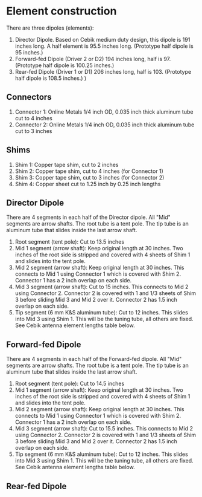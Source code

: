 # Element construction

There are three dipoles (elements):
1. Director Dipole. Based on Cebik medium duty design, this dipole is 191 inches long. A half element is 95.5 inches long. (Prototype half dipole is 95 inches.)
2. Forward-fed Dipole (Driver 2 or D2) 194 inches long, half is 97. (Prototype half dipole is 100.25 inches.)
3. Rear-fed Dipole (Driver 1 or D1) 206 inches long, half is 103. (Prototype half dipole is 108.5 inches.)
)

## Connectors
1. Connector 1: Online Metals 1/4 inch OD, 0.035 inch thick aluminum tube cut to 4 inches
2. Connector 2: Online Metals 1/4 inch OD, 0.035 inch thick aluminum tube cut to 3 inches

## Shims

1. Shim 1: Copper tape shim, cut to 2 inches
2. Shim 2: Copper tape shim, cut to 4 inches (for Connector 1)
3. Shim 3: Copper tape shim, cut to 3 inches (for Connector 2)
4. Shim 4: Copper sheet cut to 1.25 inch by 0.25 inch lengths
 
## Director Dipole

There are 4 segments in each half of the Director dipole. All "Mid" segments are arrow shafts. The root tube is a tent pole. The tip tube is an aluminum tube that slides inside the last arrow shaft.

1. Root segment (tent pole): Cut to 13.5 inches
2. Mid 1 segment (arrow shaft): Keep original length at 30 inches. Two inches of the root side is stripped and covered with 4 sheets of Shim 1 and slides into the tent pole.
3. Mid 2 segment (arrow shaft): Keep original length at 30 inches. This connects to Mid 1 using Connector 1 which is covered with Shim 2. Connector 1 has a 2 inch overlap on each side.   
4. Mid 3 segment (arrow shaft): Cut to 15 inches. This connects to Mid 2 using Connector 2. Connector 2 is covered with 1 and 1/3 sheets of Shim 3 before sliding Mid 3 and Mid 2 over it. Connector 2 has 1.5 inch overlap on each side. 
5. Tip segment (6 mm K&S aluminum tube): Cut to 12 inches. This slides into Mid 3 using Shim 1. This will be the tuning tube, all others are fixed. See Cebik antenna element lengths table below.

## Forward-fed Dipole

There are 4 segments in each half of the Forward-fed dipole. All "Mid" segments are arrow shafts. The root tube is a tent pole. The tip tube is an aluminum tube that slides inside the last arrow shaft.

1. Root segment (tent pole): Cut to 14.5 inches
2. Mid 1 segment (arrow shaft): Keep original length at 30 inches. Two inches of the root side is stripped and covered with 4 sheets of Shim 1 and slides into the tent pole.
3. Mid 2 segment (arrow shaft): Keep original length at 30 inches. This connects to Mid 1 using Connector 1 which is covered with Shim 2. Connector 1 has a 2 inch overlap on each side.   
4. Mid 3 segment (arrow shaft): Cut to 15.5 inches. This connects to Mid 2 using Connector 2. Connector 2 is covered with 1 and 1/3 sheets of Shim 3 before sliding Mid 3 and Mid 2 over it. Connector 2 has 1.5 inch overlap on each side. 
5. Tip segment (6 mm K&S aluminum tube): Cut to 12 inches. This slides into Mid 3 using Shim 1. This will be the tuning tube, all others are fixed. See Cebik antenna element lengths table below.

## Rear-fed Dipole

